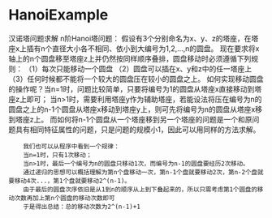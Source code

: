 # HanoiExample
汉诺塔问题求解
	n阶Hanoi塔问题：
	假设有3个分别命名为x、y、z的塔座，在塔座x上插有n个直径大小各不相同、依小到大编号为1,2,...,n的圆盘。
	现在要求将x轴上的n个圆盘移至塔座z上并仍然按同样顺序叠排，圆盘移动时必须遵循下列规则：
		（1）每次只能移动一个圆盘
		（2）圆盘可以插在x、y和z中的任一塔座上
		（3）任何时候都不能将一个较大的圆盘压在较小的圆盘之上。
	如何实现移动圆盘的操作呢？当n=1时，问题比较简单，只要将编号为1的圆盘从塔座x直接移动到塔座z上即可；
	当n>1时，需要利用塔座y作为辅助塔座，若能设法将压在编号为n的圆盘之上的n-1个圆盘从塔座x移动到塔座y上，则可先将编号为n的圆盘从塔座x移到塔座z上。
	而如何将n-1个圆盘从一个塔座移到另一个塔座的问题是一个和原问题具有相同特征属性的问题，只是问题的规模小1，因此可以用同样的方法求解。

		我们也可以从程序中看到一个规律：
		当n=1时，只有1次移动；
		当n>1时，最后一个编号为n的圆盘只移动1次，而编号为n-1的圆盘要经历2次移动。
		通过递归的思想可以概括理解为第n个盘移动一次，第n-1个盘就要移动2次，第n-2个盘就要移动4次...，第1个盘就要移动2^(n-1)。
		由于最后的圆盘次序依旧是从1到n的顺序从上到下叠起来的，所以只需考虑第1个圆盘的移动次数再加上第n个圆盘的移动次数即可
		于是得出总结：总的移动次数为2^(n-1)+1
